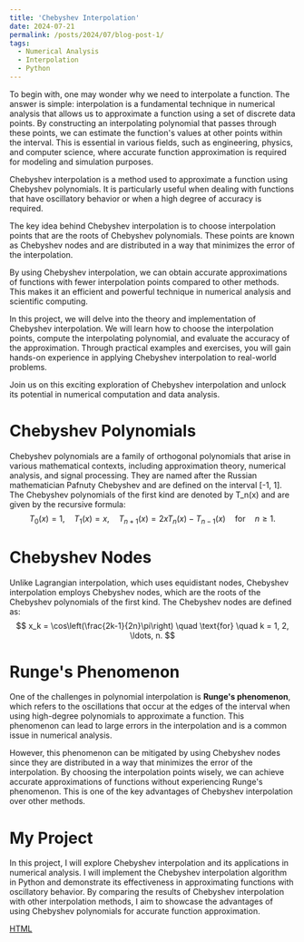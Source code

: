 ```yaml
---
title: 'Chebyshev Interpolation'
date: 2024-07-21
permalink: /posts/2024/07/blog-post-1/
tags:
  - Numerical Analysis
  - Interpolation
  - Python
---
```


To begin with, one may wonder why we need to interpolate a function. The answer is simple: interpolation is a fundamental technique in numerical analysis that allows us to approximate a function using a set of discrete data points. By constructing an interpolating polynomial that passes through these points, we can estimate the function's values at other points within the interval. This is essential in various fields, such as engineering, physics, and computer science, where accurate function approximation is required for modeling and simulation purposes.

Chebyshev interpolation is a method used to approximate a function using Chebyshev polynomials. It is particularly useful when dealing with functions that have oscillatory behavior or when a high degree of accuracy is required.

The key idea behind Chebyshev interpolation is to choose interpolation points that are the roots of Chebyshev polynomials. These points are known as Chebyshev nodes and are distributed in a way that minimizes the error of the interpolation.

By using Chebyshev interpolation, we can obtain accurate approximations of functions with fewer interpolation points compared to other methods. This makes it an efficient and powerful technique in numerical analysis and scientific computing.

In this project, we will delve into the theory and implementation of Chebyshev interpolation. We will learn how to choose the interpolation points, compute the interpolating polynomial, and evaluate the accuracy of the approximation. Through practical examples and exercises, you will gain hands-on experience in applying Chebyshev interpolation to real-world problems.

Join us on this exciting exploration of Chebyshev interpolation and unlock its potential in numerical computation and data analysis.


Chebyshev Polynomials
======
Chebyshev polynomials are a family of orthogonal polynomials that arise in various mathematical contexts, including approximation theory, numerical analysis, and signal processing. They are named after the Russian mathematician Pafnuty Chebyshev and are defined on the interval [-1, 1]. The Chebyshev polynomials of the first kind are denoted by T_n(x) and are given by the recursive formula:
$$
T_0(x) = 1, \quad T_1(x) = x, \quad T_{n+1}(x) = 2xT_n(x) - T_{n-1}(x) \quad \text{for} \quad n \geq 1.
$$

Chebyshev Nodes
======
Unlike Lagrangian interpolation, which uses equidistant nodes, Chebyshev interpolation employs Chebyshev nodes, which are the roots of the Chebyshev polynomials of the first kind. The Chebyshev nodes are defined as:
$$
x_k = \cos\left(\frac{2k-1}{2n}\pi\right) \quad \text{for} \quad k = 1, 2, \ldots, n.
$$

Runge's Phenomenon
======
One of the challenges in polynomial interpolation is **Runge's phenomenon**, which refers to the oscillations that occur at the edges of the interval when using high-degree polynomials to approximate a function. This phenomenon can lead to large errors in the interpolation and is a common issue in numerical analysis.

However, this phenomenon can be mitigated by using Chebyshev nodes since they are distributed in a way that minimizes the error of the interpolation. By choosing the interpolation points wisely, we can achieve accurate approximations of functions without experiencing Runge's phenomenon. This is one of the key advantages of Chebyshev interpolation over other methods.

My Project
======
In this project, I will explore Chebyshev interpolation and its applications in numerical analysis. I will implement the Chebyshev interpolation algorithm in Python and demonstrate its effectiveness in approximating functions with oscillatory behavior. By comparing the results of Chebyshev interpolation with other interpolation methods, I aim to showcase the advantages of using Chebyshev polynomials for accurate function approximation.

[HTML](https://skckenneth.github.io/ScienceProject/Interpolation/Chebyshev.html)
